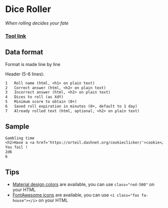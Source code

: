 # Dice Roller
*When rolling decides your fate*

### [Tool link](https://clement-gouin.github.io/dice-roller/)

## Data format

Format is made line by line

Header (5-6 lines):
```txt
1   Roll name (html, <h1> on plain text)
2   Correct answer (html, <h2> on plain text)
3   Incorrect answer (html, <h2> on plain text)
4   Dices to roll (as XdY)
5   Minimum score to obtain (0+)
6   Saved roll expiration in minutes (0+, default to 1 day)
7   Already rolled text (html, optional, <h2> on plain text)
```

## Sample

```txt
Gambling time
<h2>Have a <a href='https://orteil.dashnet.org/cookieclicker/'>cookie</a> !</h2>
You fail !
2d6
6
```

## Tips

* [Material design colors](https://materialui.co/colors/) are available, you can use `class="red-500"` on your HTML
* [FontAwesome icons](https://fontawesome.com/search?ic=free) are available, you can use `<i class="fas fa-house"></i>` on your HTML
